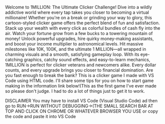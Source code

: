Welcome to 1MILLION: The Ultimate Clicker Challenge! Dive into a wildly addictive world where every tap takes you closer to becoming a virtual millionaire! Whether you're on a break or grinding your way to glory, this cartoon-styled clicker game offers the perfect blend of fun and satisfaction.
Stack up your wealth with every click as colorful bundles of cash fly into the air. Watch your fortune grow from a few bucks to a towering mountain of money! Unlock powerful upgrades, hire quirky money-making assistants, and boost your income multiplier to astronomical levels. Hit massive milestones like 10K, 100K, and the ultimate 1 MILLION—all wrapped in charming visuals and a smooth, satisfying gameplay loop.
With its eye-catching graphics, catchy sound effects, and easy-to-learn mechanics, 1MILLION is perfect for clicker veterans and newcomers alike. Every dollar counts, and every upgrade brings you closer to financial domination. Are you fast enough to break the bank? This is a clicker game I made with VS Code using HTML code. I'll share some tips for you on how to start game making in the information link below!(This as the first game I've ever made so please don't judge. I had to do a lot of things just to get it to work.



DISCLAIMER You may have to install VS Code (Visual Studio Code) ad then go to RUN->RUN WITHOUT DEBUGGING->(THE SMALL SEARCH BAR AT TOP AND CLICK ON CHROME OR WHATEVER BROWSER YOU USE or copy the code and paste it into VS Code
